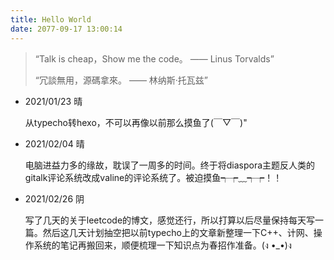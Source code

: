 ```yaml
---
title: Hello World
date: 2077-09-17 13:00:14
---
```


> “Talk is cheap，Show me the code。	—— Linus Torvalds” 			
>
> “冗談無用，源碼拿來。	—— 林纳斯·托瓦兹”

- 2021/01/23	晴

  从typecho转hexo，不可以再像以前那么摸鱼了(￣▽￣)"
  
- 2021/02/04    晴

  电脑进益力多的缘故，耽误了一周多的时间。终于将diaspora主题反人类的gitalk评论系统改成valine的评论系统了。被迫摸鱼┭┮﹏┭┮！！

- 2021/02/26    阴

  写了几天的关于leetcode的博文，感觉还行，所以打算以后尽量保持每天写一篇。然后这几天计划抽空把以前typecho上的文章新整理一下C++、计网、操作系统的笔记再搬回来，顺便梳理一下知识点为春招作准备。(ง •_•)ง